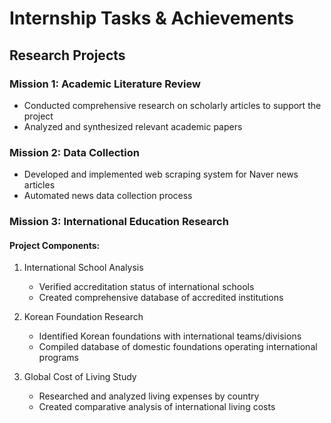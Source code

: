 # Internship Tasks & Achievements

## Research Projects

### Mission 1: Academic Literature Review
- Conducted comprehensive research on scholarly articles to support the project
- Analyzed and synthesized relevant academic papers

### Mission 2: Data Collection
- Developed and implemented web scraping system for Naver news articles
- Automated news data collection process

### Mission 3: International Education Research

#### Project Components:
1. International School Analysis
   - Verified accreditation status of international schools
   - Created comprehensive database of accredited institutions

2. Korean Foundation Research
   - Identified Korean foundations with international teams/divisions
   - Compiled database of domestic foundations operating international programs

3. Global Cost of Living Study
   - Researched and analyzed living expenses by country
   - Created comparative analysis of international living costs
